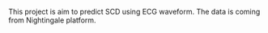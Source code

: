This project is aim to predict SCD using ECG waveform. The data is coming from Nightingale platform.

